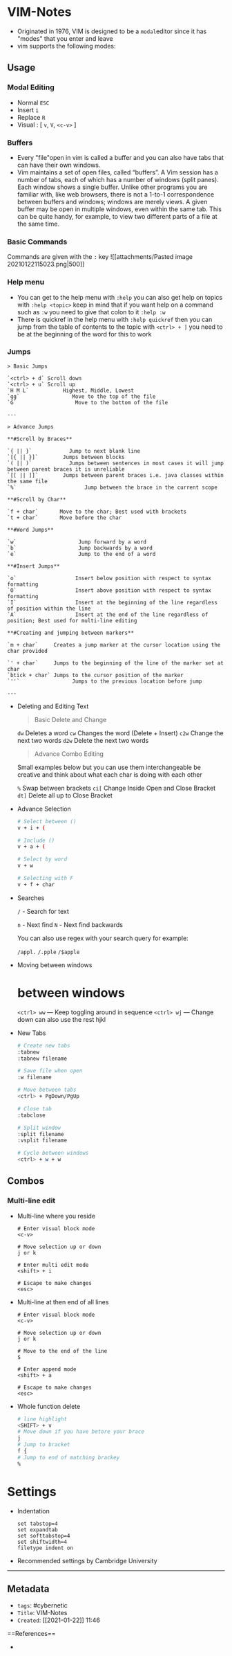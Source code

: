 # VIM-Notes
- Originated in 1976, VIM is designed to be a `modal`editor since it has "modes" that you enter and leave
- vim supports the following modes:

## Usage
### Modal Editing
- Normal `ESC`
- Insert `i`
- Replace `R`
- Visual : [ `v`, `V`, `<c-v>` ]

### Buffers
- Every "file"open in vim is called a buffer and you can also have tabs that can have their own windows.
- Vim maintains a set of open files, called “buffers”. A Vim session has a number of tabs, each of which has a number of windows (split panes). Each window shows a single buffer. Unlike other programs you are familiar with, like web browsers, there is not a 1-to-1 correspondence between buffers and windows; windows are merely views. A given buffer may be open in multiple windows, even within the same tab. This can be quite handy, for example, to view two different parts of a file at the same time.

### Basic Commands
Commands are given with the `:` key
![[attachments/Pasted image 20210122115023.png|500]]

### Help menu
- You can get to the help menu with `:help` you can also get help on topics with `:help <topic>` keep in mind that if you want help on a command such as `:w` you need to give that colon to it `:help :w`
- There is quickref in the help menu with `:help quickref` then you can jump from the table of contents to the topic with `<ctrl> + ]` you need to be at the beginning of the word for this to work


### Jumps

    > Basic Jumps

    `<ctrl> + d` Scroll down
    `<ctrl> + u` Scroll up
    `H M L`           Highest, Middle, Lowest
    `gg`                 Move to the top of the file
    `G`                   Move to the bottom of the file

    ---

    > Advance Jumps

    **#Scroll by Braces**

    `{ || }`            Jump to next blank line
    `[{ || }]`        Jumps between blocks
    `( || )`            Jumps between sentences in most cases it will jump between parent braces it is unreliable 
    `[[ || ]]`        Jumps between parent braces i.e. java classes within the same file
    `%`                      Jump between the brace in the current scope

    **#Scroll by Char**

    `f + char`       Move to the char; Best used with brackets
    `t + char`       Move before the char

    **#Word Jumps** 

    `w`                    Jump forward by a word
    `b`                    Jump backwards by a word
    `e`                    Jump to the end of a word

    **#Insert Jumps**

    `o`                   Insert below position with respect to syntax formatting
    `O`                   Insert above position with respect to syntax formatting
    `I`                   Insert at the beginning of the line regardless of position within the line
    `A`                   Insert at the end of the line regardless of position; Best used for multi-line editing

    **#Creating and jumping between markers**

    `m + char`     Creates a jump marker at the cursor location using the char provided

    `' + char`     Jumps to the beginning of the line of the marker set at char
    `btick + char` Jumps to the cursor position of the marker
    `''`                 Jumps to the previous location before jump

    ---

- Deleting and Editing Text

    > Basic Delete and Change

    `dw`         Deletes a word
    `cw`         Changes the word (Delete + Insert)
    `c2w`       Change the next two words
    `d2w`       Delete the next two words

    > Advance Combo Editing

    Small examples below but you can use them interchangeable be creative and think about what each char is doing with each other

    `%`           Swap between brackets
    `ci[`       Change Inside Open and Close Bracket
    `dt]`       Delete all up to Close Bracket

- Advance Selection

    ```bash
    # Select between ()
    v + i + (

    # Include ()
    v + a + (

    # Select by word
    v + w

    # Selecting with F
    v + f + char
    ```

- Searches

    `/`  - Search for text 

    `n`  - Next find
    `N` - Next find backwards

    You can also use regex with your search query for example:

    `/appl.`
    `/.pple`
    `/$apple`

- Moving between windows

    # between windows
    `<ctrl> ww`  — Keep toggling around in sequence
    `<ctrl> wj`  — Change down can also use the rest hjkl

- New Tabs

    ```bash
    # Create new tabs
    :tabnew 
    :tabnew filename

    # Save file when open
    :w filename

    # Move between tabs
    <ctrl> + PgDown/PgUp

    # Close tab
    :tabclose

    # Split window
    :split filename
    :vsplit filename

    # Cycle between windows
    <ctrl> + w + w
    ```

## Combos

### Multi-line edit

- Multi-line where you reside

    ```
    # Enter visual block mode
    <c-v>

    # Move selection up or down
    j or k

    # Enter multi edit mode
    <shift> + i

    # Escape to make changes
    <esc>
    ```

- Multi-line at then end of all lines

    ```
    # Enter visual block mode
    <c-v>

    # Move selection up or down
    j or k

    # Move to the end of the line
    $

    # Enter append mode
    <shift> + a

    # Escape to make changes
    <esc>
    ```

- Whole function delete

    ```bash
    # line highlight
    <SHIFT> + v
    # Move down if you have betore your brace
    j
    # Jump to bracket
    f {
    # Jump to end of matching brackey
    %
    ```

# Settings

- Indentation

    ```
    set tabstop=4
    set expandtab
    set softtabstop=4
    set shiftwidth=4
    filetype indent on
    ```

- Recommended settings by Cambridge University



---
## Metadata
- `tags`: #cybernetic
- `Title`: VIM-Notes
- `Created`: [[2021-01-22]] 11:46

==References==
- []()